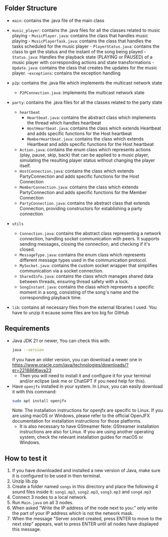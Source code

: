 ## Folder Structure
- `main`: contains the .java file of the main class
- `music_player`: contains the .java files for all the classes related to music playing
        - `MusicPlayer.java`: contains the class that handles music playing
        - `MusicPlayerTask.java`: contains the class that handles the tasks scheduled for the music player
        - `PlayerStatus.java`: contains the class to get the status and the instant of the song being played
        - `Status.java`: Handles the playback state (PLAYING or PAUSED) of a music player with corresponding actions and state transformations
        - `Update.java`: contains the class that creates the updates for the music player.
        -`exceptions`: contains the exception handling

- `p2p`: contains the .java file which implements the multicast network state
    - `P2PConnection.java`: implements the multicast network state

- `party`: contains the .java files for all the classes related to the party state
    - `heartbeat`
        - `Heartbeat.java`: contains the abstract class which implements the thread which handles heartbeat
        - `HostHeartbeat.java`: contains the class which extends Heartbeat and adds specific functions for the Host heartbeat
        - `MemberHeartbeat.java`: contains the class which extends Heartbeat and adds specific functions for the Host heartbeat
    - `Action.java`: contains the enum class which represents actions (play, pause, skip, back) that can be applied to a music player, simulating the resulting player status without changing the player itself.
    - `HostConnection.java`: contains the class which extends PartyConnection and adds specific functions for the Host Connection
    - `MemberConnection.java`: contains the class which extends PartyConnection and adds specific functions for the Member Connection
    - `PartyConnection.java`: contains the abstract class that extends Connection, providing constructors for establishing a party connection

- `utils`
    - `Connection.java`: contains the abstract class representing a network connection, handling socket communication with peers. It supports sending messages, closing the connection, and checking if it's closed. 
    - `MessageType.java`: contains the enum class which represents different message types used in the communication protocol.
    - `MySocket.java`: contains the custom socket wrapper that simplifies communication via a socket connection.
    - `SharedInfo.java`: contains the class which manages shared data between threads, ensuring thread safety with a lock.
    - `SongInstant.java`: contains the class which represents a specific moment in a song, consisting of the song's name and the corresponding playback time.

-  `lib`: contains all necessary files from the external libraries I used. You have to unzip it ecause some files are too big for GitHub

## Requirements

- Java JDK 21 or newer, You can check this with:
    ```bash
    java --version
    ```
    If you have an older version, you can download a newer one in https://www.oracle.com/java/technologies/downloads/?er=221886#java23
    - Then you will need to install it and configure it for your terminal and/or eclipse (ask me or ChatGPT if you need help for this). 
- Have `openjfx` installed in your system. In Linux, you can easily download it with this command:
    ```bash
    sudo apt install openjfx
    ```
    Note: The installation instructions for openjfx are specific to Linux. If you are using macOS or Windows, please refer to the official OpenJFX documentation for installation instructions for those platforms.
    - It is also necessary to have GStreamer
    Note: GStreamer installation instructions are also for Linux. If you are using another operating system, check the relevant installation guides for macOS or Windows.


## How to test it
1. If you have downloaded and installed a new version of Java, make sure it is configured to be used in then terminal. 
2. Unzip lib.zip
3. Create a folder named `songs` in this directory and place the following 4 sound files inside it: `song1.mp3`, `song2.mp3`, `song3.mp3` and `song4.mp3`
4. Connect 3 nodes to a local network.
4. Run `Main.java` on all 3 nodes.
5. When asked "Write the IP address of the node next to you:" only write the part of your IP address which is not the network mask.
6. When the message "Server socket created, press ENTER to move to the next step" appears, wait to press ENTER until all nodes have displayed this message.
